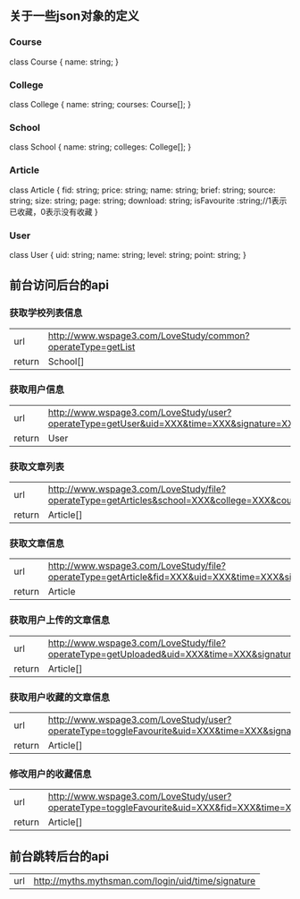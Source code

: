 ## 关于一些json对象的定义

### Course
class Course {
    name: string;
}

### College
class College {
    name: string;
    courses: Course[];
}

### School
class School {
    name: string;
    colleges: College[];
}

### Article
class Article {
    fid: string;
    price: string;
    name: string;
    brief: string;
    source: string;
    size: string;
    page: string;
    download: string;
    isFavourite :string;//1表示已收藏，0表示没有收藏
}

### User
class User {
    uid: string;
    name: string;
    level: string;
    point: string;
}

## 前台访问后台的api

### 获取学校列表信息

|||
|-|-|
|url|http://www.wspage3.com/LoveStudy/common?operateType=getList|
|return|School[]|

### 获取用户信息
|||
|-|-|
|url|http://www.wspage3.com/LoveStudy/user?operateType=getUser&uid=XXX&time=XXX&signature=XXX|
|return|User|

### 获取文章列表
|||
|-|-|
|url|http://www.wspage3.com/LoveStudy/file?operateType=getArticles&school=XXX&college=XXX&course=XXX&uid=XXX&time=XXX&signature=XXX|
|return|Article[]|

### 获取文章信息
|||
|-|-|
|url|http://www.wspage3.com/LoveStudy/file?operateType=getArticle&fid=XXX&uid=XXX&time=XXX&signature=XXX|
|return|Article|

### 获取用户上传的文章信息
|||
|-|-|
|url|http://www.wspage3.com/LoveStudy/file?operateType=getUploaded&uid=XXX&time=XXX&signature=XXX|
|return|Article[]|

### 获取用户收藏的文章信息

|||
|-|-|
|url|http://www.wspage3.com/LoveStudy/user?operateType=toggleFavourite&uid=XXX&time=XXX&signature=XXX|
|return|Article[]|

### 修改用户的收藏信息

|||
|-|-|
|url|http://www.wspage3.com/LoveStudy/user?operateType=toggleFavourite&uid=XXX&fid=XXX&time=XXX&signature=XXX|
|return|Article[]|

## 前台跳转后台的api

|||
|-|-|
|url|http://myths.mythsman.com/login/uid/time/signature|
